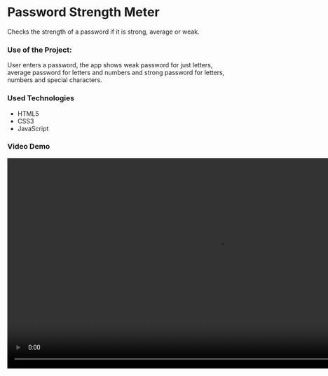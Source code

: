 <h1>Password Strength Meter</h1>

<p>Checks the strength of a password if it is strong, average or weak.</p>

### Use of the Project:

<p>User enters a password, the app shows weak password for just letters, average password for letters and numbers and strong password for letters, numbers and special characters.</p>

<h3>Used Technologies</h3>
<ul>
  <li>HTML5</li>
  <li>CSS3</li>
  <li>JavaScript</li>
</ul>


<h3> Video Demo </h3>

<video controls width="960" alt="passwordstrength"> 
<source src="https://user-images.githubusercontent.com/78655439/128182046-f7baacc3-14f4-41b7-a050-3102a5964a84.mp4">
</video>

<br>


